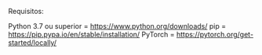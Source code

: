 Requisitos:

Python 3.7 ou superior = https://www.python.org/downloads/
pip = https://pip.pypa.io/en/stable/installation/
PyTorch = https://pytorch.org/get-started/locally/


